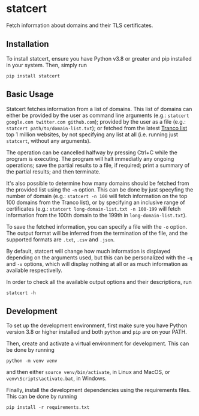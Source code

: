 # statcert
Fetch information about domains and their TLS certificates.

## Installation
To install statcert, ensure you have Python v3.8 or greater and pip installed in your system. Then, simply run
```
pip install statcert
```

## Basic Usage
Statcert fetches information from a list of domains.
This list of domains can either be provided by the user as command line arguments
(e.g.: `statcert google.com twitter.com github.com`);
provided by the user as a file (e.g.: `statcert path/to/domain-list.txt`);
or fetched from the latest [Tranco list](https://tranco-list.eu) top 1 million websites,
by not specifying any list at all (i.e. running just `statcert`, without any arguments).

The operation can be cancelled halfway by pressing Ctrl+C while the program is executing. The program will
halt immediatly any ongoing operations;
save the partial results to a file, if required;
print a summary of the partial results;
and then terminate.

It's also possible to determine how many domains should be fetched from the provided list using the `-n` option.
This can be done by just specyfing the number of domain (e.g.: `statcert -n 100` will fetch information on the top 100 domains from the Tranco list), or by specifying an inclusive range of certificates (e.g.: `statcert long-domain-list.txt -n 100-199` will fetch information from the 100th domain to the 199th in `long-domain-list.txt`).

To save the fetched information, you can specify a file with the `-o` option. The output format will be inferred from the termination of the file, and the supported formats are `.txt`, `.csv` and `.json`.

By default, statcert will change how much information is displayed depending on the arguments used, but this can be personalized with the `-q` and `-v` options, which will display nothing at all or as much information as available respectivelly.

In order to check all the available output options and their descriptions, run
```
statcert -h
```

## Development
To set up the development environment, first make sure you have Python version 3.8 or higher installed and both `python` and `pip` are on your PATH.

Then, create and activate a virtual environment for development. This can be done by running

    python -m venv venv

and then either `source venv/bin/activate`, in Linux and MacOS, or `venv\Scripts\activate.bat`, in Windows.

Finally, install the development dependencies using the requirements files. This can be done by running

    pip install -r requirements.txt
